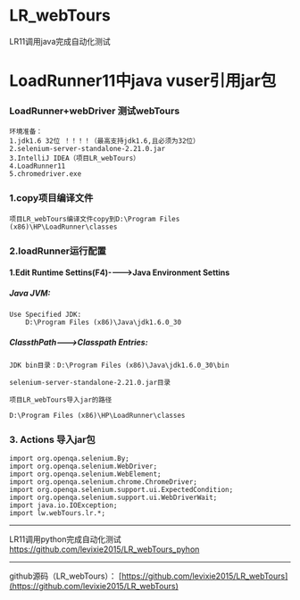 # LR_webTours
LR11调用java完成自动化测试

# LoadRunner11中java vuser引用jar包
### LoadRunner+webDriver 测试webTours

	环境准备：
	1.jdk1.6 32位 ！！！！（最高支持jdk1.6,且必须为32位）
	2.selenium-server-standalone-2.21.0.jar
	3.IntelliJ IDEA（项目LR_webTours）
	4.LoadRunner11
	5.chromedriver.exe

### 1.copy项目编译文件
	项目LR_webTours编译文件copy到D:\Program Files (x86)\HP\LoadRunner\classes

### 2.loadRunner运行配置

#### 1.Edit Runtime Settins(F4)---->Java Environment Settins

##### Java JVM: 
	Use Specified JDK:
		D:\Program Files (x86)\Java\jdk1.6.0_30
##### ClassthPath--->Classpath Entries:
	JDK bin目录：D:\Program Files (x86)\Java\jdk1.6.0_30\bin
	
	selenium-server-standalone-2.21.0.jar目录
	
	项目LR_webTours导入jar的路径
	
	D:\Program Files (x86)\HP\LoadRunner\classes
### 3. Actions 导入jar包	
	import org.openqa.selenium.By;
	import org.openqa.selenium.WebDriver;
	import org.openqa.selenium.WebElement;
	import org.openqa.selenium.chrome.ChromeDriver;
	import org.openqa.selenium.support.ui.ExpectedCondition;
	import org.openqa.selenium.support.ui.WebDriverWait;
	import java.io.IOException;
	import lw.webTours.lr.*;
----------
LR11调用python完成自动化测试 https://github.com/levixie2015/LR_webTours_pyhon

----------

github源码（LR_webTours）：
[https://github.com/levixie2015/LR_webTours](https://github.com/levixie2015/LR_webTours)
